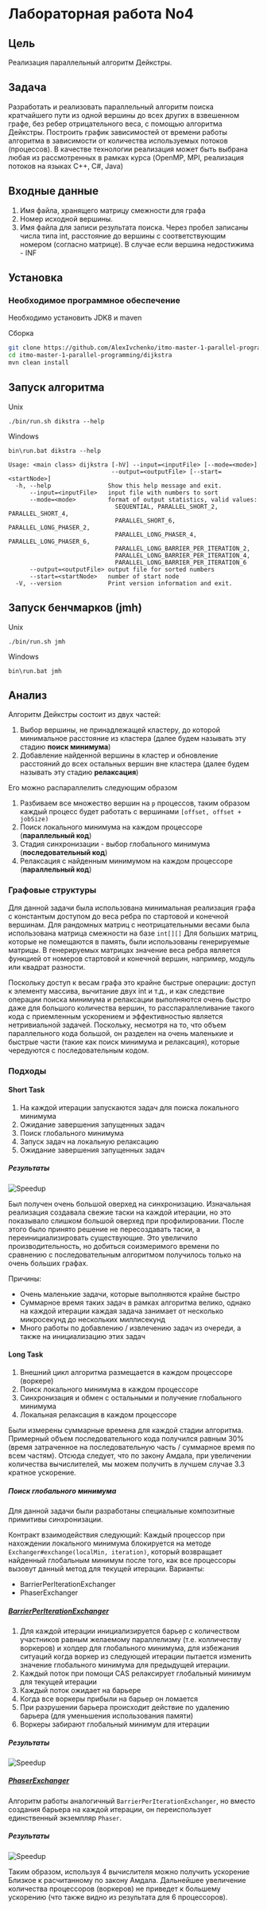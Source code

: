 # Лабораторная работа No4
## Цель
Реализация параллельный алгоритм Дейкстры.

## Задача
Разработать и реализовать параллельный алгоритм поиска кратчайшего пути
из одной вершины до всех других в взвешенном графе, без ребер отрицательного
веса, с помощью алгоритма Дейкстры. Построить график зависимостей от времени
работы алгоритма в зависимости от количества используемых потоков (процессов). В
качестве технологии реализация может быть выбрана любая из рассмотренных в
рамках курса (OpenMP, MPI, реализация потоков на языках C++, C#, Java)

## Входные данные
1. Имя файла, хранящего матрицу смежности для графа
2. Номер исходной вершины.
3. Имя файла для записи результата поиска. Через пробел записаны числа типа
int, расстояние до вершины с соответствующим номером (согласно матрице). В
случае если вершина недостижима - INF

## Установка
### Необходимое программное обеспечение
Необходимо установить JDK8 и maven

Сборка
```bash
git clone https://github.com/AlexIvchenko/itmo-master-1-parallel-programming.git
cd itmo-master-1-parallel-programming/dijkstra
mvn clean install
```
## Запуск алгоритма
Unix
```
./bin/run.sh dikstra --help
```
Windows
```
bin\run.bat dikstra --help
```
```
Usage: <main class> dijkstra [-hV] --input=<inputFile> [--mode=<mode>]
                             --output=<outputFile> [--start=<startNode>]
  -h, --help                Show this help message and exit.
      --input=<inputFile>   input file with numbers to sort
      --mode=<mode>         format of output statistics, valid values:
                              SEQUENTIAL, PARALLEL_SHORT_2, PARALLEL_SHORT_4,
                              PARALLEL_SHORT_6, PARALLEL_LONG_PHASER_2,
                              PARALLEL_LONG_PHASER_4, PARALLEL_LONG_PHASER_6,
                              PARALLEL_LONG_BARRIER_PER_ITERATION_2,
                              PARALLEL_LONG_BARRIER_PER_ITERATION_4,
                              PARALLEL_LONG_BARRIER_PER_ITERATION_6
      --output=<outputFile> output file for sorted numbers
      --start=<startNode>   number of start node
  -V, --version             Print version information and exit.
```
## Запуск бенчмарков (jmh)
Unix
```
./bin/run.sh jmh
```
Windows
```
bin\run.bat jmh
```

## Анализ
Алгоритм Дейкстры состоит из двух частей:
1. Выбор вершины, не принадлежащей кластеру, до которой минимальное расстояние из кластера (далее будем называть эту стадию **поиск минимума**)
2. Добавление найденной вершины в кластер и обновление расстояний до всех остальных вершин вне кластера (далее будем называть эту стадию **релаксация**)

Его можно распараллелить следующим образом
1. Разбиваем все множество вершин на `p` процессов,
таким образом каждый процесс будет работать с вершинами `[offset, offset + jobSize)`
2. Поиск локального минимума на каждом процессоре (**параллельный код**)
3. Стадия синхронизации - выбор глобального минимума (**последовательный код**)
4. Релаксация с найденным минимумом на каждом процессоре (**параллельный код**)


### Графовые структуры
Для данной задачи была использована минимальная реализация графа с константым доступом до веса ребра 
по стартовой и конечной вершинам.
Для рандомных матриц с неотрицательными весами была использована матрица смежности на базе `int[][]`
Для больших матриц, которые не помещаются в память, были использованы генерируемые матрицы.
В генерируемых матрицах значение веса ребра является функцией от номеров стартовой и конечной вершин,
например, модуль или квадрат разности.

Поскольку доступ к весам графа это крайне быстрые операции: доступ к элементу массива, вычитание двух int и т.д.,
и как следствие операции поиска минимума и релаксации выполняются очень быстро даже для большого количества вершин,
то расспараллеливание такого кода с приемленным ускорением и эффективностью является нетривиальной задачей.
Поскольку, несмотря на то, что объем параллельного кода большой, он разделен на очень маленькие и быстрые части
(такие как поиск минимума и релаксация), которые чередуются с последовательным кодом.

### Подходы
#### Short Task
1. На каждой итерации запускаются задач для поиска локального минимума
2. Ожидание завершения запущенных задач
3. Поиск глобального минимума
4. Запуск задач на локальную релаксацию
5. Ожидание завершения запущенных задач

##### Результаты
![Speedup](./results/speedup_short_task.PNG)

Был получен очень большой оверхед на синхронизацию.
Изначальная реализация создавала свежие таски на каждой итерации, но это показывало
слишком большой оверхед при профилировании. После этого было принято решение
не пересоздавать таски, а переинициализировать существующие. Это увеличило производительность,
но добиться соизмеримого времени по сравнению с последовательным алгоритмом получилось
только на очень больших графах.

Причины:
* Очень маленькие задачи, которые выполняются крайне быстро
* Суммарное время таких задач в рамках алгоритма велико, однако на каждой итерации
каждая задача занимает от несколько микросекунд до нескольких миллисекунд
* Много работы по добавлению / извлечению задач из очереди, а также на инициализацию этих задач

#### Long Task
1. Внешний цикл алгоритма размещается в каждом процессоре (воркере)
2. Поиск локального минимума в каждом процессоре
3. Синхронизация и обмен с остальными и получение глобального минимума
4. Локальная релаксация в каждом процессоре

Были измерены суммарные времена для каждой стадии алгоритма. Примерный объем последовательного кода
получился равным 30% (время затраченное на последовательную часть / суммарное время по всем частям).
Отсюда следует, что по закону Амдала, при увеличении количества вычислителей, мы можем получить в лучшем 
случае 3.3 кратное ускорение.

##### Поиск глобального минимума
Для данной задачи были разработаны специальные композитные примитивы синхронизации.

Контракт взаимодействия следующий:
Каждый процессор при нахождении локального минимума блокируется на методе `Exchanger#exchange(localMin, iteration)`,
который возвращает найденный глобальным минимум после того, как все процессоры вызовут данный метод для текущей
итерации.
Варианты:
* BarrierPerIterationExchanger
* PhaserExchanger

##### [BarrierPerIterationExchanger](./src/main/java/dijkstra/parallel/long_task/BarrierPerIterationExchanger.java)
1. Для каждой итерации инициализируется барьер с количеством участников равным желаемому параллелизму (т.е. колличеству воркеров)
и холдер для глобального минимума, для избежания ситуаций
когда воркер из следующей итерации пытается изменить значение глобального минимума для предыдущей итерации.
2. Каждый поток при помощи CAS релаксирует глобальный минимум для текущей итерации
3. Каждый поток ожидает на барьере
4. Когда все воркеры прибыли на барьер он ломается
5. При разрушении барьера происходит действие по удалению барьера (для уменьшения использования памяти)
6. Воркеры забирают глобальный минимум для итерации
##### Результаты
![Speedup](./results/speedup_barrier_per_iteration.PNG)
##### [PhaserExchanger](./src/main/java/dijkstra/parallel/long_task/PhaserExchanger.java)
Алгоритм работы аналогичный `BarrierPerIterationExchanger`, но вместо создания барьера
на каждой итерации, он переиспользует единственный экземпляр `Phaser`.
##### Результаты
![Speedup](./results/speedup_phaser.PNG)

Таким образом, используя 4 вычислителя можно получить ускорение
Близкое к расчитанному по закону Амдала. Дальнейшее увеличение количества процессоров (воркеров)
не приведет к большему ускорению (что также видно из результата для 6 процессоров).
